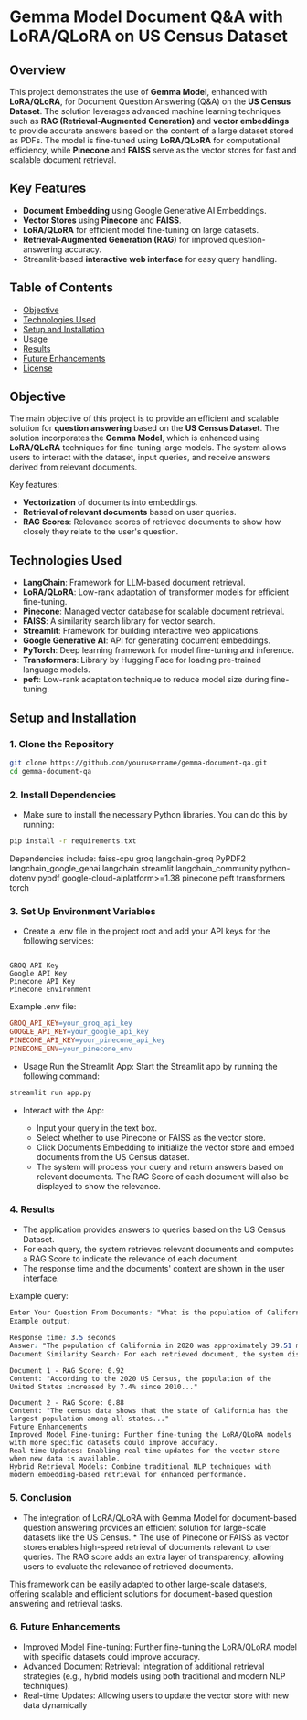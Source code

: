 # Gemma Model Document Q&A with LoRA/QLoRA on US Census Dataset

## Overview

This project demonstrates the use of **Gemma Model**, enhanced with **LoRA/QLoRA**, for Document Question Answering (Q&A) on the **US Census Dataset**. The solution leverages advanced machine learning techniques such as **RAG (Retrieval-Augmented Generation)** and **vector embeddings** to provide accurate answers based on the content of a large dataset stored as PDFs. The model is fine-tuned using **LoRA/QLoRA** for computational efficiency, while **Pinecone** and **FAISS** serve as the vector stores for fast and scalable document retrieval.

## Key Features
- **Document Embedding** using Google Generative AI Embeddings.
- **Vector Stores** using **Pinecone** and **FAISS**.
- **LoRA/QLoRA** for efficient model fine-tuning on large datasets.
- **Retrieval-Augmented Generation (RAG)** for improved question-answering accuracy.
- Streamlit-based **interactive web interface** for easy query handling.

## Table of Contents
- [Objective](#objective)
- [Technologies Used](#technologies-used)
- [Setup and Installation](#setup-and-installation)
- [Usage](#usage)
- [Results](#results)
- [Future Enhancements](#future-enhancements)
- [License](#license)

## Objective

The main objective of this project is to provide an efficient and scalable solution for **question answering** based on the **US Census Dataset**. The solution incorporates the **Gemma Model**, which is enhanced using **LoRA/QLoRA** techniques for fine-tuning large models. The system allows users to interact with the dataset, input queries, and receive answers derived from relevant documents.

Key features:
- **Vectorization** of documents into embeddings.
- **Retrieval of relevant documents** based on user queries.
- **RAG Scores**: Relevance scores of retrieved documents to show how closely they relate to the user's question.

## Technologies Used

- **LangChain**: Framework for LLM-based document retrieval.
- **LoRA/QLoRA**: Low-rank adaptation of transformer models for efficient fine-tuning.
- **Pinecone**: Managed vector database for scalable document retrieval.
- **FAISS**: A similarity search library for vector search.
- **Streamlit**: Framework for building interactive web applications.
- **Google Generative AI**: API for generating document embeddings.
- **PyTorch**: Deep learning framework for model fine-tuning and inference.
- **Transformers**: Library by Hugging Face for loading pre-trained language models.
- **peft**: Low-rank adaptation technique to reduce model size during fine-tuning.

## Setup and Installation

### 1. Clone the Repository
```bash
git clone https://github.com/yourusername/gemma-document-qa.git
cd gemma-document-qa
```
### 2. Install Dependencies
* Make sure to install the necessary Python libraries. You can do this by running:
```bash
pip install -r requirements.txt
```

Dependencies include:
faiss-cpu
groq
langchain-groq
PyPDF2
langchain_google_genai
langchain
streamlit
langchain_community
python-dotenv
pypdf
google-cloud-aiplatform>=1.38
pinecone
peft
transformers
torch

### 3. Set Up Environment Variables
* Create a .env file in the project root and add your API keys for the following services:
```

GROQ API Key
Google API Key
Pinecone API Key
Pinecone Environment

```

Example .env file:
```makefile
GROQ_API_KEY=your_groq_api_key
GOOGLE_API_KEY=your_google_api_key
PINECONE_API_KEY=your_pinecone_api_key
PINECONE_ENV=your_pinecone_env
```

* Usage
Run the Streamlit App: Start the Streamlit app by running the following command:

```bash
streamlit run app.py
```

* Interact with the App:

    * Input your query in the text box.
    * Select whether to use Pinecone or FAISS as the vector store.
    * Click Documents Embedding to initialize the vector store and embed documents from the US Census dataset.
    * The system will process your query and return answers based on relevant documents. The RAG Score of each document will also be displayed to show the relevance.


### 4. Results
* The application provides answers to queries based on the US Census Dataset. 
* For each query, the system retrieves relevant documents and computes a RAG Score to indicate the relevance of each document. 
* The response time and the documents' context are shown in the user interface.

Example query:

``` css
Enter Your Question From Documents: "What is the population of California in 2020?"
Example output:
```
```css
Response time: 3.5 seconds
Answer: "The population of California in 2020 was approximately 39.51 million."
Document Similarity Search: For each retrieved document, the system displays its RAG Score and a snippet of the document content:
```
```vbnet
Document 1 - RAG Score: 0.92
Content: "According to the 2020 US Census, the population of the United States increased by 7.4% since 2010..."

Document 2 - RAG Score: 0.88
Content: "The census data shows that the state of California has the largest population among all states..."
Future Enhancements
Improved Model Fine-tuning: Further fine-tuning the LoRA/QLoRA models with more specific datasets could improve accuracy.
Real-time Updates: Enabling real-time updates for the vector store when new data is available.
Hybrid Retrieval Models: Combine traditional NLP techniques with modern embedding-based retrieval for enhanced performance.
```
### 5. Conclusion
* The integration of LoRA/QLoRA with Gemma Model for document-based question answering provides an efficient solution for large-scale datasets like the US Census. * The use of Pinecone or FAISS as vector stores enables high-speed retrieval of documents relevant to user queries. The RAG score adds an extra layer of transparency, allowing users to evaluate the relevance of retrieved documents.

This framework can be easily adapted to other large-scale datasets, offering scalable and efficient solutions for document-based question answering and retrieval tasks.

### 6. Future Enhancements
* Improved Model Fine-tuning: Further fine-tuning the LoRA/QLoRA model with specific datasets could improve accuracy.
* Advanced Document Retrieval: Integration of additional retrieval strategies (e.g., hybrid models using both traditional and modern NLP techniques).
* Real-time Updates: Allowing users to update the vector store with new data dynamically
